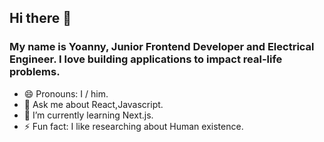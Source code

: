 ## Hi there 👋

### My name is Yoanny, Junior Frontend Developer and Electrical Engineer. I love building applications to impact real-life problems.
- 😄 Pronouns: I / him.
- 💬 Ask me about React,Javascript.
- 🌱 I’m currently learning Next.js.
- ⚡ Fun fact: I like researching about Human existence.

<!--
**yoanny2023/yoanny2023** is a ✨ _special_ ✨ repository because its `README.md` (this file) appears on your GitHub profile.

Here are some ideas to get you started:

- 🔭 I’m currently working on ...
- 🌱 I’m currently learning ...
- 👯 I’m looking to collaborate on ...
- 🤔 I’m looking for help with ...
- 💬 Ask me about ...
- 📫 How to reach me: ...
- 😄 Pronouns: ...
- ⚡ Fun fact: ...
-->
